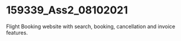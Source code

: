 # 159339_Ass2_08102021
Flight Booking website with search, booking, cancellation and invoice features.
